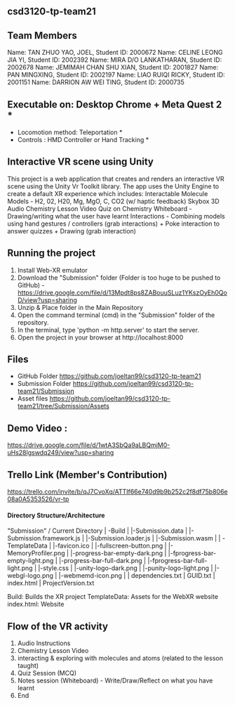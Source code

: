 ## csd3120-tp-team21

## Team Members
Name: TAN ZHUO YAO, JOEL, Student ID: 2000672
Name: CELINE LEONG JIA YI, Student ID: 2002392
Name: MIRA D/O LANKATHARAN, Student ID: 2002678
Name: JEMIMAH CHAN SHU XIAN, Student ID: 2001827
Name: PAN MINGXING, Student ID: 2002197
Name: LIAO RUIQI RICKY, Student ID: 2001151
Name: DARRION AW WEI TING, Student ID: 2000735


## Executable on: Desktop Chrome + Meta Quest 2 *
* Locomotion method: Teleportation * 
* Controls : HMD Controller or Hand Tracking *


## Interactive VR scene using Unity
This project is a web application that creates and renders an interactive VR scene using the Unity Vr Toolkit library. 
The app uses the Unity Engine to create a default XR experience which includes:
Interactable Molecule Models - H2, 02, H20, Mg, MgO, C, CO2 (w/ haptic feedback)
Skybox 
3D Audio Chemistry Lesson Video
Quiz on Chemistry 
Whiteboard - Drawing/writing what the user have learnt
Interactions - Combining models using hand gestures / controllers (grab interactions) + Poke interaction to answer quizzes + Drawing (grab interaction)


## Running the project
1. Install Web-XR emulator
2. Download the "Submission" folder (Folder is too huge to be pushed to GitHub) - https://drive.google.com/file/d/13Mpdt8ps8ZABouuSLuz1YKszOyEh0QoD/view?usp=sharing
3. Unzip & Place folder in the Main Repository
4. Open the command terminal (cmd) in the "Submission" folder of the repository.
5. In the terminal, type 'python -m http.server' to start the server.
6. Open the project in your browser at http://localhost:8000


## Files
- GitHub Folder
  https://github.com/joeltan99/csd3120-tp-team21
- Submission Folder
  https://github.com/joeltan99/csd3120-tp-team21/Submission
- Asset files
  https://github.com/joeltan99/csd3120-tp-team21/tree/Submission/Assets


## Demo Video :
https://drive.google.com/file/d/1wtA3SbQa9aLBQmjM0-uHs28lgswdq249/view?usp=sharing

## Trello Link (Member's Contribution)
https://trello.com/invite/b/qJ7CvoXq/ATTIf66e740d9b9b252c2f8df75b806e08a0A5353526/vr-tp



#### Directory Structure/Architecture
"Submission" / Current Directory
| -Build
|   |-Submission.data
|   |-Submission.framework.js
|   |-Submission.loader.js
|   |-Submission.wasm
|
| -TemplateData
|   |-favicon.ico
|   |-fullscreen-button.png
|   |-MemoryProfiler.png
|   |-progress-bar-empty-dark.png
|   |-fprogress-bar-empty-light.png
|   |-progress-bar-full-dark.png
|   |-fprogress-bar-full-light.png
|   |-style.css
|   |-unity-logo-dark.png
|   |-punity-logo-light.png
|   |-webgl-logo.png
|   |-webmemd-icon.png
|
| dependencies.txt
| GUID.txt
| index.html
| ProjectVersion.txt

Build: Builds the XR project
TemplateData: Assets for the WebXR website 
index.html: Website



## Flow of the VR activity
1. Audio Instructions
2. Chemistry Lesson Video
3. interacting & exploring with molecules and atoms (related to the lesson taught)
4. Quiz Session (MCQ)
5. Notes session (Whiteboard) - Write/Draw/Reflect on what you have learnt
6. End
